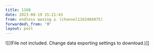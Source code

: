 ```yaml
---
title: 1168
date: 2023-08-19 15:21:43
from: endless шизing ⍼ (channel1162404975)
forwarded\_from: 'Я'
layout: post
---
```


![[(File not included. Change data exporting settings to download.)]]


